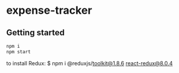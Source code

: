 # expense-tracker

## Getting started

```bash
npm i
npm start
```

to install Redux:
$ npm i @reduxjs/toolkit@1.8.6 react-redux@8.0.4
